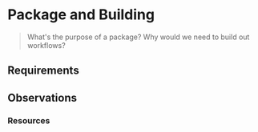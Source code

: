 # Package and Building

> What's the purpose of a package?  Why would we need to build out workflows?

## Requirements

## Observations

### Resources